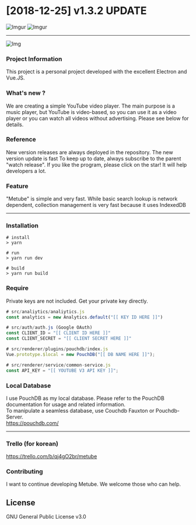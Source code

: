 # [2018-12-25] v1.3.2 UPDATE

![Imgur](https://i.imgur.com/OoTch73.png)
![Imgur](https://i.imgur.com/7WT3pmy.png)

***

![Img](https://cdn-images-1.medium.com/max/500/1*4JNvT8VJrbLKzwmfvkFFAQ.png)

### Project Information
This project is a personal project developed with the excellent Electron and Vue.JS.

### What's new ?
We are creating a simple  YouTube video player. The main purpose is a music player, but YouTube is video-based, so you can use it as a video player or you can watch all videos without advertising. Please see below for details.

### Reference
New version releases are always deployed in the repository. The new version update is fast
To keep up to date, always subscribe to the parent "watch release".
If you like the program, please click on the star! It will help developers a lot.

### Feature
"Metube" is simple and very fast. While basic search lookup is network dependent, collection management is very fast because it uses IndexedDB

***

### Installation
```
# install
> yarn

# run
> yarn run dev

# build
> yarn run build
```

### Require
Private keys are not included. Get your private key directly.
```js
# src/analiytics/analiytics.js
const analytics = new Analytics.default("[[ KEY ID HERE ]]")

# src/auth/auth.js (Google OAuth)
const CLIENT_ID = "[[ CLIENT ID HERE ]]"
const CLIENT_SECRET = "[[ CLIENT SECRET HERE ]]"

# src/renderer/plugins/pouchdb/index.js
Vue.prototype.$local = new PouchDB("[[ DB NAME HERE ]]");

# src/renderer/service/common-service.js
const API_KEY = "[[ YOUTUBE V3 API KEY ]]";
```

### Local Database
I use PouchDB as my local database. Please refer to the PouchDB documentation for usage and related information. <br/>
To manipulate a seamless database, use Couchdb Fauxton or Pouchdb-Server. <br/>
<https://pouchdb.com/>

***

### Trello (for korean)
<https://trello.com/b/qj4gO2br/metube>

### Contributing
I want to continue developing Metube. We welcome those who can help. <br/>

## License
GNU General Public License v3.0
